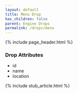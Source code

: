```yaml
---
layout: default
title: Menu Drop
has_children: false
parent: Engine Drops
permalink: /drops/menu
---
```


{% include page_header.html %}

### Drop Attributes

- id
- name
- location

{% include stub_article.html %}